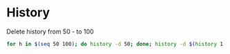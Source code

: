 # History
Delete history from 50 - to 100
```sh
for h in $(seq 50 100); do history -d 50; done; history -d $(history 1 | awk '{print $1}')
```
